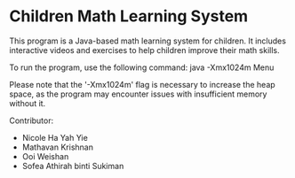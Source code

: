 # Children Math Learning System

This program is a Java-based math learning system for children. It includes interactive videos and exercises to help children improve their math skills.

To run the program, use the following command:
java -Xmx1024m Menu

Please note that the '-Xmx1024m' flag is necessary to increase the heap space, as the program may encounter issues with insufficient memory without it.


Contributor:
- Nicole Ha Yah Yie
- Mathavan Krishnan
- Ooi Weishan
- Sofea Athirah binti Sukiman
